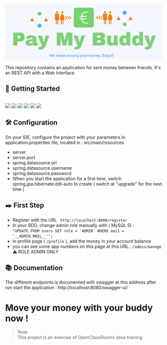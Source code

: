 

![Logo picture](https://github.com/Jerome-CM/PayMyBuddy/blob/develop/src/main/webapp/CSS/img/screenshoots/home.png?raw=true)

This repository contains an application for sent money between friends. It's an REST API with a Web Interface

## :rocket: Getting Started
<br>
<img src="https://img.shields.io/badge/Maven-3.8.6-red"/>
<img src="https://img.shields.io/badge/Java-17-orange"/>
<img src="https://img.shields.io/badge/Spring-5.3.22-brightgreen"/>
<img src="https://img.shields.io/badge/Spring%20Boot-2.7.3-brightgreen"/>
<img src="https://img.shields.io/badge/MySQL-8.0.29-blue"/>
<img src="https://img.shields.io/badge/Jar%20jstl-1.2-lightblue"/>

## :hammer_and_wrench: Configuration

On your IDE, configure the project with your parameters
In application.properties file, located in : src/main/resources

* server
* server.port
* spring.datasource.url
* spring.datasource.username
* spring.datasource.password
* When you start the application for a first time, switch spring.jpa.hibernate.ddl-auto to create ( switch at "upgrade" for the next time )

## :black_nib: First Step

* Register with the URL ``` http://localhost:8080/register```
* In your BDD, change admin role manually with ( MySQL 5) : <br> ```"UPDATE FROM users SET role = 'ADMIN' WHERE mail = '__ADMIN_MAIL__'";```
* In profile page ( ````/profile```` ), add the money in your account balance
* you can see some app numbers on this page at this URL : ```/admin/manage```
:warning: ROLE ADMIN ONLY

## :books: Documentation

The different endpoints is documented with swagger at this address after run start the application : http://localhost:8080/swagger-ui/

# Move your money with your buddy now !
>  Note  
>  This project is an exercise of OpenClassRooms Java training
